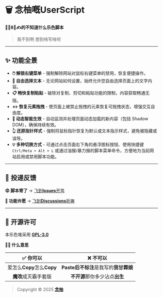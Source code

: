 <!-- > 建议前往[**Github**](https://github.com/MiPoNianYou/UserScripts/blob/main/Introductions/DeepSeekShortcutsIntroduction.md)以获取最佳观看体验 -->

# 🗑️ 念柚嘅UserScript

**🦐🐔8⃣️✍️的不知道什么乐色脚本**

> 我不到啊 想到啥写啥呗

---

## ✨ 功能全景

- **🖱️ 解锁右键菜单** - 强制解除网站对鼠标右键菜单的禁用，恢复便捷操作。
- **📝 自由选择文本** - 无论网站如何设置，始终允许您自由选择页面上的文字内容。
- **📋 畅快复制粘贴** - 破除对复制、剪切和粘贴功能的限制，内容获取畅通无阻。
- **↔️ 恢复元素拖拽** - 使页面上被禁止拖拽的元素恢复可拖拽状态，增强交互自由度。
- **🔄 动态智能生效** - 自动监测并处理页面动态加载的新内容（包括 Shadow DOM），确保持续有效。
- **👆 还原指针样式** - 强制将鼠标指针恢复为默认或文本指示样式，避免被隐藏或误导。
- **💡 多种切换方式** - 可通过点击页面右下角的悬浮图标按钮、使用快捷键 `Ctrl/Meta + Alt + L` 或通过油猴/暴力猴的脚本菜单命令，方便地为当前网站启用或禁用脚本功能。

---

## 📮 投递反馈

**😡 脚本寄了** → [飞到**Issues**开骂](https://github.com/MiPoNianYou/UserScripts/issues)

**🌠 功能许愿** → [飞到**Discussions**祈祷](https://github.com/MiPoNianYou/UserScripts/discussions)

---

## 📜 开源许可

本乐色堆采用 [**GPL-3.0**](https://github.com/MiPoNianYou/UserScripts/blob/main/LICENSE)

**🙋🏻 什么意思**

| **✅ 你可以** | **❌ 不可以** |
| :-: | :-: |
| 爱怎么**Copy**怎么**Copy** | **Paste后不标注**是我写的**我甘霖娘** |
| **魔改**成灭霸手套版 | **不开源**那你多少沾点**出生** |

> Copyright © 2025 [**念柚**](https://github.com/MiPoNianYou)
